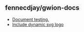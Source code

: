 ## fennecdjay/gwion-docs

 * [Document testing.](https://api.github.com/repos/fennecdjay/gwion-docs/issues/11) 
 * [Include dynamic svg logo](https://api.github.com/repos/fennecdjay/gwion-docs/issues/10) 
